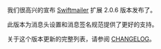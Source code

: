 我们很高兴的宣布 [Swiftmailer](https://github.com/yiisoft/yii2-swiftmailer) 扩展 2.0.6 版本发布了。

此版本为消息头设置和消息签名规范提供了更好的支持。

关于这个版本更新的完整列表，请参阅 [CHANGELOG](https://github.com/yiisoft/yii2-swiftmailer/blob/2.0.6/CHANGELOG.md)。